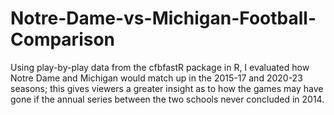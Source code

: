 # Notre-Dame-vs-Michigan-Football-Comparison

Using play-by-play data from the cfbfastR package in R, I evaluated how Notre Dame and Michigan would match up in the 2015-17 and 2020-23 seasons; this gives viewers a greater insight as to how the games may have gone if the annual series between the two schools never concluded in 2014.
